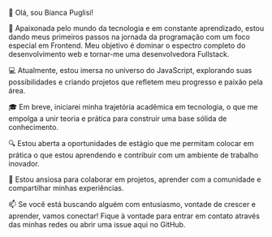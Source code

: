 👋 Olá, sou Bianca Puglisi!

🌱 Apaixonada pelo mundo da tecnologia e em constante aprendizado, estou dando meus primeiros passos na jornada da programação com um foco especial em Frontend. Meu objetivo é dominar o espectro completo do desenvolvimento web e tornar-me uma desenvolvedora Fullstack.

💻 Atualmente, estou imersa no universo do JavaScript, explorando suas possibilidades e criando projetos que refletem meu progresso e paixão pela área.

🎓 Em breve, iniciarei minha trajetória acadêmica em tecnologia, o que me empolga a unir teoria e prática para construir uma base sólida de conhecimento.

🔍 Estou aberta a oportunidades de estágio que me permitam colocar em prática o que estou aprendendo e contribuir com um ambiente de trabalho inovador.

🤝 Estou ansiosa para colaborar em projetos, aprender com a comunidade e compartilhar minhas experiências.

📫 Se você está buscando alguém com entusiasmo, vontade de crescer e aprender, vamos conectar! Fique à vontade para entrar em contato através das minhas redes ou abrir uma issue aqui no GitHub.

<!---
BiancaPuglisi/BiancaPuglisi is a ✨ special ✨ repository because its `README.md` (this file) appears on your GitHub profile.
You can click the Preview link to take a look at your changes.
--->
